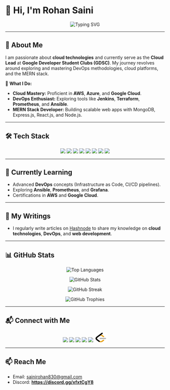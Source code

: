 # 👋 Hi, I'm **Rohan Saini**

<p align="center">
  <img src="https://readme-typing-svg.demolab.com?font=Fira+Code&weight=600&size=22&duration=4000&pause=800&color=2C9A7E&width=700&lines=Cloud+Lead+%7C+DevOps+Learner+%7C+MERN+Stack+Developer" alt="Typing SVG" />
</p>

---

## 🚀 **About Me**

I am passionate about **cloud technologies** and currently serve as the **Cloud Lead** at **Google Developer Student Clubs (GDSC)**. My journey revolves around exploring and mastering DevOps methodologies, cloud platforms, and the MERN stack.

🌟 **What I Do:**
- **Cloud Mastery:** Proficient in **AWS**, **Azure**, and **Google Cloud**.  
- **DevOps Enthusiast:** Exploring tools like **Jenkins**, **Terraform**, **Prometheus**, and **Ansible**.  
- **MERN Stack Developer:** Building scalable web apps with MongoDB, Express.js, React.js, and Node.js.  

---

## 🛠️ **Tech Stack**

<p align="center">
  <img src="https://img.shields.io/badge/Cloud-AWS-blue?style=for-the-badge&logo=amazon-aws" />
  <img src="https://img.shields.io/badge/Cloud-Google%20Cloud-blue?style=for-the-badge&logo=google-cloud" />
  <img src="https://img.shields.io/badge/CI/CD-Jenkins-orange?style=for-the-badge&logo=jenkins" />
  <img src="https://img.shields.io/badge/Container-Docker-blue?style=for-the-badge&logo=docker" />
  <img src="https://img.shields.io/badge/Orchestration-Kubernetes-blue?style=for-the-badge&logo=kubernetes" />
  <img src="https://img.shields.io/badge/Code-JavaScript-yellow?style=for-the-badge&logo=javascript" />
  <img src="https://img.shields.io/badge/Framework-React-blue?style=for-the-badge&logo=react" />
  <img src="https://img.shields.io/badge/DB-MongoDB-brightgreen?style=for-the-badge&logo=mongodb" />
</p>

---

## 🌱 **Currently Learning**
- Advanced **DevOps** concepts (Infrastructure as Code, CI/CD pipelines).  
- Exploring **Ansible**, **Prometheus**, and **Grafana**.  
- Certifications in **AWS** and **Google Cloud**.  

---

## 📝 **My Writings**
- I regularly write articles on [Hashnode](https://hashnode.com/@Rohansaini1512) to share my knowledge on **cloud technologies**, **DevOps**, and **web development**.

---

## 📊 **GitHub Stats**

<p align="center">
  <img src="https://github-readme-stats.vercel.app/api/top-langs/?username=rohansaini1512&layout=compact&theme=radical" alt="Top Languages" />
</p>
<p align="center">
  <img src="https://github-readme-stats.vercel.app/api?username=rohansaini1512&show_icons=true&theme=radical" alt="GitHub Stats" />
</p>
<p align="center">
  <img src="https://github-readme-streak-stats.herokuapp.com/?user=rohansaini1512&theme=radical" alt="GitHub Streak" />
</p>
<p align="center">
  <img src="https://github-profile-trophy.vercel.app/?username=rohansaini1512&theme=onedark&column=4" alt="GitHub Trophies" />
</p>

---

## 📬 **Connect with Me**

<p align="center">
  <a href="https://twitter.com/rohan" target="_blank"><img src="https://img.shields.io/badge/Twitter-%231DA1F2.svg?style=for-the-badge&logo=twitter&logoColor=white" /></a>
  <a href="https://linkedin.com/in/rohan-saini" target="_blank"><img src="https://img.shields.io/badge/LinkedIn-%230077B5.svg?style=for-the-badge&logo=linkedin&logoColor=white" /></a>
  <a href="https://hashnode.com/@Rohansaini1512" target="_blank"><img src="https://img.shields.io/badge/Hashnode-%2333AADD.svg?style=for-the-badge&logo=hashnode&logoColor=white" /></a>
  <a href="https://codeforces.com/profile/rohan1512" target="_blank"><img src="https://img.shields.io/badge/Codeforces-%23F76806.svg?style=for-the-badge&logo=codeforces&logoColor=white" /></a>
  <a href="https://discord.gg/xfxtCgY8" target="_blank"><img src="https://img.shields.io/badge/Discord-%237289DA.svg?style=for-the-badge&logo=discord&logoColor=white" /></a>
  <a href="https://leetcode.com/u/Rohansaini1512/" target="_blank"><img src="https://raw.githubusercontent.com/devicons/devicon/master/icons/leetcode/leetcode-original.svg" alt="LeetCode" height="30" width="40" /></a>
</p>

---

## 📫 **Reach Me**
- Email: sainirohan830@gmail.com  
- Discord: **https://discord.gg/xfxtCgY8**
